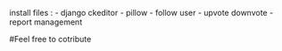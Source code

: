 install files :
    - django ckeditor
    - pillow
    - follow user
    - upvote downvote
    - report management 

#Feel free to cotribute 
